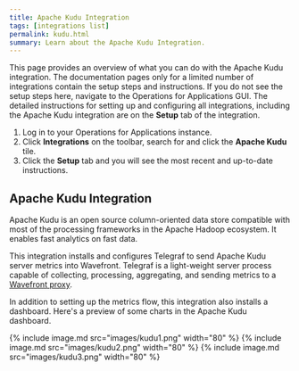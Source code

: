 ```yaml
---
title: Apache Kudu Integration
tags: [integrations list]
permalink: kudu.html
summary: Learn about the Apache Kudu Integration.
---
```


This page provides an overview of what you can do with the Apache Kudu integration. The documentation pages only for a limited number of integrations contain the setup steps and instructions. If you do not see the setup steps here, navigate to the Operations for Applications GUI. The detailed instructions for setting up and configuring all integrations, including the Apache Kudu integration are on the **Setup** tab of the integration.

1. Log in to your Operations for Applications instance. 
2. Click **Integrations** on the toolbar, search for and click the **Apache Kudu** tile. 
3. Click the **Setup** tab and you will see the most recent and up-to-date instructions.

## Apache Kudu Integration

Apache Kudu is an open source column-oriented data store compatible with most of the processing frameworks in the Apache Hadoop ecosystem. It enables fast analytics on fast data.

This integration installs and configures Telegraf to send Apache Kudu server metrics into Wavefront. Telegraf is a light-weight server process capable of collecting, processing, aggregating, and sending metrics to a [Wavefront proxy](https://docs.wavefront.com/proxies.html).

In addition to setting up the metrics flow, this integration also installs a dashboard. Here's a preview of some charts in the Apache Kudu dashboard.

{% include image.md src="images/kudu1.png" width="80" %}
{% include image.md src="images/kudu2.png" width="80" %}
{% include image.md src="images/kudu3.png" width="80" %}




